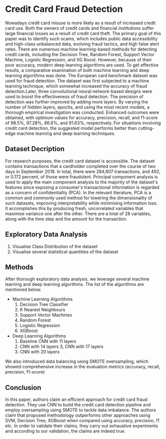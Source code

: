 # Credit Card Fraud Detection

Nowadays credit card misuse is more likely as a result of increased credit card use. Both the owners of credit cards and financial institutions suffer large financial losses as a result of credit card theft. The primary goal of this paper was to identify such scams, which includes public data accessibility and high-class unbalanced data, evolving fraud tactics, and high false alert rates. There are numerous machine learning-based methods for detecting credit cards, including the Decision Tree, Random Forest, Support Vector Machine, Logistic Regression, and XG Boost. However, because of their poor accuracy, modern deep learning algorithms are used. To get effective results, a comparative examination of both machine learning and deep learning algorithms was done. The European card benchmark dataset was used for fraud detection. The dataset was first subjected to a machine learning technique, which somewhat increased the accuracy of fraud detection.Later, three convolutional neural network-based designs were used to boost the effectiveness of fraud detection. The precision of detection was further improved by adding more layers. By varying the number of hidden layers, epochs, and using the most recent models, a thorough empirical investigation was conducted. Enhanced outcomes were obtained, with optimum values for accuracy, precision, recall, and f1-score of 98.5%, 97.28%, 86.6%, and 91.63%, respectively. For situations involving credit card detection, the suggested model performs better than cutting-edge machine learning and deep learning techniques.

## Dataset Decription

For research purposes, the credit card dataset is accessible. The dataset contains transactions that a cardholder completed over the course of two days in September 2018. In total, there were 284,807 transactions, and 492, or 0.172 percent, of those were fraudulent. Principal component analysis is used to apply the main component analysis to the majority of the dataset's features since exposing a consumer's transactional information is regarded as a concern of confidentiality (PCA). In the relevant literature, PCA is a common and commonly used method for lowering the dimensionality of such datasets, improving interpretability while minimising information loss. It accomplishes this by producing fresh, uncorrelated variables that maximise variance one after the other. There are a total of 28 variables, along with the time step and the amount for the transaction.

## Exploratory Data Analysis

1. Visualise Class Distribution of the dataset
2. Visualise several statistical quantities of the dataset

## Methods

After thorough exploratory data analysis, we leverage several machine learning and deep learning algorithms. The list of the algorithms are mentioned below.

- Machine Learning Algorithms
  1. Decision Tree Classifier
  2. K Nearest Neighbours
  3. Support Vector Machines
  4. Random Forest
  5. Logistic Regression 
  6. XGBoost
- Deep Learning Algorithms
  1. Baseline CNN with 11 layers
  2. CNN with 14 layers
  3, CNN with 17 layers
  4. CNN with 20 layers
  
We also introduced data balancing using SMOTE oversampling, which showed comprehensive increase in the evaluation metrics (accuracy, recall, precision, f1-score)

## Conclusion

In this paper, authors claim an efficient approach for credit card fraud detection. They use CNN to build the credit card detection pipeline and employ oversampling using SMOTE to tackle data imbalance. The authors claim that proposed methodology outperforms other approaches using SVM, Decision Tree, XGBoost when compared using accuracy, precision, f1 etc. In order to validate their claims, they carry out exhaustive experiments and according to our validation, the claims are indeed true.
